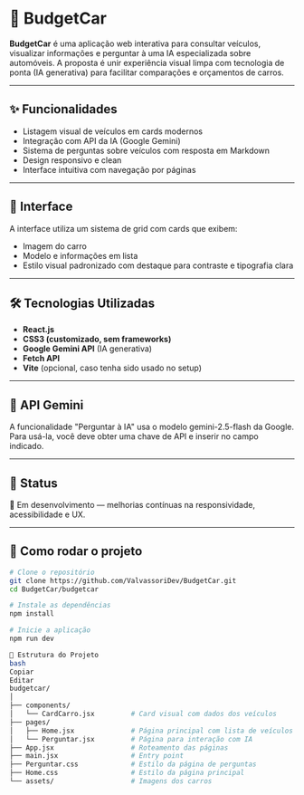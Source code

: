 # 🚗 BudgetCar

**BudgetCar** é uma aplicação web interativa para consultar veículos, visualizar informações e perguntar à uma IA especializada sobre automóveis. A proposta é unir experiência visual limpa com tecnologia de ponta (IA generativa) para facilitar comparações e orçamentos de carros.

---

## ✨ Funcionalidades

- Listagem visual de veículos em cards modernos
- Integração com API da IA (Google Gemini)
- Sistema de perguntas sobre veículos com resposta em Markdown
- Design responsivo e clean
- Interface intuitiva com navegação por páginas

---

## 📸 Interface

A interface utiliza um sistema de grid com cards que exibem:
- Imagem do carro
- Modelo e informações em lista
- Estilo visual padronizado com destaque para contraste e tipografia clara

---

## 🛠️ Tecnologias Utilizadas

- **React.js**
- **CSS3 (customizado, sem frameworks)**
- **Google Gemini API** (IA generativa)
- **Fetch API**
- **Vite** (opcional, caso tenha sido usado no setup)

---

## 🔐 API Gemini
A funcionalidade "Perguntar à IA" usa o modelo gemini-2.5-flash da Google. Para usá-la, você deve obter uma chave de API e inserir no campo indicado.

---

## 📌 Status
🚧 Em desenvolvimento — melhorias contínuas na responsividade, acessibilidade e UX.

---

## 🚀 Como rodar o projeto

```bash
# Clone o repositório
git clone https://github.com/ValvassoriDev/BudgetCar.git
cd BudgetCar/budgetcar

# Instale as dependências
npm install

# Inicie a aplicação
npm run dev

🧩 Estrutura do Projeto
bash
Copiar
Editar
budgetcar/
│
├── components/
│   └── CardCarro.jsx         # Card visual com dados dos veículos
├── pages/
│   ├── Home.jsx              # Página principal com lista de veículos
│   └── Perguntar.jsx         # Página para interação com IA
├── App.jsx                   # Roteamento das páginas
├── main.jsx                  # Entry point
├── Perguntar.css             # Estilo da página de perguntas
├── Home.css                  # Estilo da página principal
└── assets/                   # Imagens dos carros

